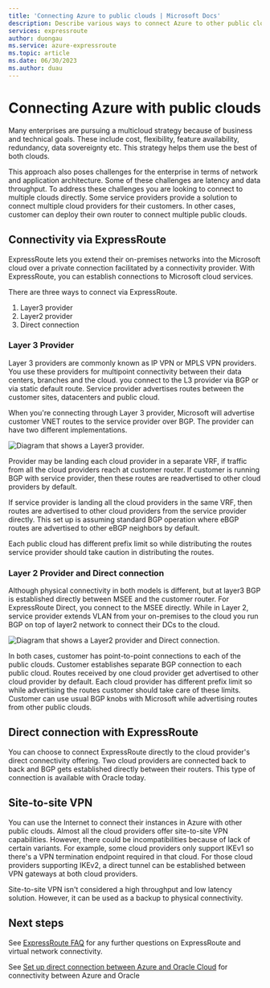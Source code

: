 ```yaml
---
title: 'Connecting Azure to public clouds | Microsoft Docs'
description: Describe various ways to connect Azure to other public clouds 
services: expressroute
author: duongau
ms.service: azure-expressroute
ms.topic: article
ms.date: 06/30/2023
ms.author: duau
---
```


# Connecting Azure with public clouds

Many enterprises are pursuing a multicloud strategy because of business and technical goals. These include cost, flexibility, feature availability, redundancy, data sovereignty etc. This strategy helps them use the best of both clouds. 

This approach also poses challenges for the enterprise in terms of network and application architecture. Some of these challenges are latency and data throughput. To address these challenges you are looking to connect to multiple clouds directly. Some service providers provide a solution to connect multiple cloud providers for their customers. In other cases, customer can deploy their own router to connect multiple public clouds.
## Connectivity via ExpressRoute
ExpressRoute lets you extend their on-premises networks into the Microsoft cloud over a private connection facilitated by a connectivity provider. With ExpressRoute, you can establish connections to Microsoft cloud services.

There are three ways to connect via ExpressRoute.

1. Layer3 provider
1. Layer2 provider
1. Direct connection

### Layer 3 Provider

Layer 3 providers are commonly known as IP VPN or MPLS VPN providers. You use these providers for multipoint connectivity between their data centers, branches and the cloud. you connect to the L3 provider via BGP or via static default route. Service provider advertises routes between the customer sites, datacenters and public cloud. 
 
When you're connecting through Layer 3 provider, Microsoft will advertise customer VNET routes to the service provider over BGP. The provider can have two different implementations.

![Diagram that shows a Layer3 provider.](media/expressroute-connect-azure-to-public-cloud/azure-to-public-clouds-l3.png)

Provider may be landing each cloud provider in a separate VRF, if traffic from all the cloud providers reach at customer router. If customer is running BGP with service provider, then these routes are readvertised to other cloud providers by default. 

If service provider is landing all the cloud providers in the same VRF, then routes are advertised to other cloud providers from the service provider directly. This set up is assuming standard BGP operation where eBGP routes are advertised to other eBGP neighbors by default.

Each public cloud has different prefix limit so while distributing the routes service provider should take caution in distributing the routes.

### Layer 2 Provider and Direct connection

Although physical connectivity in both models is different, but at layer3 BGP is established directly between MSEE and the customer router. For ExpressRoute Direct, you connect to the MSEE directly. While in Layer 2, service provider extends VLAN from your on-premises to the cloud you run BGP on top of layer2 network to connect their DCs to the cloud.

![Diagram that shows a Layer2 provider and Direct connection.](media/expressroute-connect-azure-to-public-cloud/azure-to-public-clouds-l2.png)

In both cases, customer has point-to-point connections to each of the public clouds. Customer establishes separate BGP connection to each public cloud. Routes received by one cloud provider get advertised to other cloud provider by default. Each cloud provider has different prefix limit so while advertising the routes customer should take care of these limits. Customer can use usual BGP knobs with Microsoft while advertising routes from other public clouds.

## Direct connection with ExpressRoute

You can choose to connect ExpressRoute directly to the cloud provider's direct connectivity offering. Two cloud providers are connected back to back and BGP gets established directly between their routers. This type of connection is available with Oracle today.

## Site-to-site VPN

You can use the Internet to connect their instances in Azure with other public clouds. Almost all the cloud providers offer site-to-site VPN capabilities. However, there could be incompatibilities because of lack of certain variants. For example, some cloud providers only support IKEv1 so there's a VPN termination endpoint required in that cloud. For those cloud providers supporting IKEv2, a direct tunnel can be established between VPN gateways at both cloud providers.

Site-to-site VPN isn't considered a high throughput and low latency solution. However, it can be used as a backup to physical connectivity.

## Next steps
See [ExpressRoute FAQ][ER-FAQ] for any further questions on ExpressRoute and virtual network connectivity.

See [Set up direct connection between Azure and Oracle Cloud][ER-OCI] for connectivity between Azure and Oracle

<!--Link References-->
[ER-FAQ]: ./expressroute-faqs.md
[ER-OCI]: ../virtual-machines/workloads/oracle/configure-azure-oci-networking.md